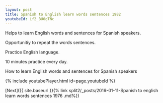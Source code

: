 ```yaml
---
layout: post
title: Spanish to English learn words sentences 1982 
youtubeId: Lf2_BU0gTNc
---
```

 
 
Helps to learn English words and sentences for Spanish speakers.

Opportunitiy to repeat the words sentences. 

Practice English language. 
 
10 minutes practice every day. 
 
How to learn English words and sentences for Spanish speakers 
 
{% include youtubePlayer.html id=page.youtubeId %}
 
 
[Next]({{ site.baseurl }}{% link  split2/_posts/2016-01-11-Spanish to english learn words sentences 1976 .md%})
 
